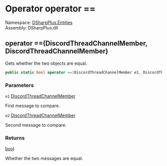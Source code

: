# Operator operator ==

Namespace: [DSharpPlus.Entities](DSharpPlus.Entities.md)  
Assembly: DSharpPlus.dll

## <a id="DSharpPlus_Entities_DiscordThreadChannelMember_op_Equality_DSharpPlus_Entities_DiscordThreadChannelMember_DSharpPlus_Entities_DiscordThreadChannelMember_"></a>operator ==\(DiscordThreadChannelMember, DiscordThreadChannelMember\)

Gets whether the two <xref href="DSharpPlus.Entities.DiscordThreadChannelMember" data-throw-if-not-resolved="false"></xref> objects are equal.

```csharp
public static bool operator ==(DiscordThreadChannelMember e1, DiscordThreadChannelMember e2)
```

### Parameters

`e1` [DiscordThreadChannelMember](DSharpPlus.Entities.DiscordThreadChannelMember.md)

First message to compare.

`e2` [DiscordThreadChannelMember](DSharpPlus.Entities.DiscordThreadChannelMember.md)

Second message to compare.

### Returns

[bool](https://learn.microsoft.com/dotnet/api/system.boolean)

Whether the two messages are equal.

